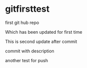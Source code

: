 # gitfirsttest
first git hub repo

Which has been updated for first time

This is second update after commit

commit with description

another test for push
